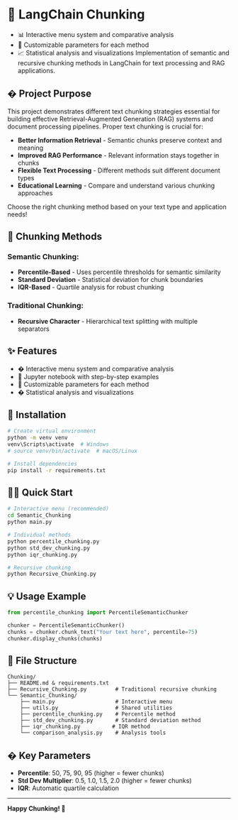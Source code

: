 # 🧠 LangChain Chunking 

- 📊 Interactive menu system and comparative analysis
- 🔧 Customizable parameters for each method
- 📈 Statistical analysis and visualizations
Implementation of semantic and recursive chunking methods in LangChain for text processing and RAG applications.

## � Project Purpose

This project demonstrates different text chunking strategies essential for building effective Retrieval-Augmented Generation (RAG) systems and document processing pipelines. Proper text chunking is crucial for:

- **Better Information Retrieval** - Semantic chunks preserve context and meaning
- **Improved RAG Performance** - Relevant information stays together in chunks
- **Flexible Text Processing** - Different methods suit different document types
- **Educational Learning** - Compare and understand various chunking approaches

Choose the right chunking method based on your text type and application needs!

## 🎯 Chunking Methods

### Semantic Chunking:
- **Percentile-Based** - Uses percentile thresholds for semantic similarity
- **Standard Deviation** - Statistical deviation for chunk boundaries  
- **IQR-Based** - Quartile analysis for robust chunking

### Traditional Chunking:
- **Recursive Character** - Hierarchical text splitting with multiple separators

## ✨ Features

- � Interactive menu system and comparative analysis
- 📓 Jupyter notebook with step-by-step examples  
- 🔧 Customizable parameters for each method
- � Statistical analysis and visualizations

## 🚀 Installation

```bash
# Create virtual environment
python -m venv venv
venv\Scripts\activate  # Windows
# source venv/bin/activate  # macOS/Linux

# Install dependencies
pip install -r requirements.txt
```

## 🏃‍♂️ Quick Start

```bash
# Interactive menu (recommended)
cd Semantic_Chunking
python main.py

# Individual methods
python percentile_chunking.py
python std_dev_chunking.py  
python iqr_chunking.py

# Recursive chunking
python Recursive_Chunking.py
```

## 💡 Usage Example

```python
from percentile_chunking import PercentileSemanticChunker

chunker = PercentileSemanticChunker()
chunks = chunker.chunk_text("Your text here", percentile=75)
chunker.display_chunks(chunks)
```

## 📁 File Structure

```
Chunking/
├── README.md & requirements.txt  
├── Recursive_Chunking.py         # Traditional recursive chunking
└── Semantic_Chunking/
    ├── main.py                   # Interactive menu
    ├── utils.py                  # Shared utilities  
    ├── percentile_chunking.py    # Percentile method
    ├── std_dev_chunking.py       # Standard deviation method
    ├── iqr_chunking.py          # IQR method
    └── comparison_analysis.py    # Analysis tools
```

## � Key Parameters

- **Percentile**: 50, 75, 90, 95 (higher = fewer chunks)
- **Std Dev Multiplier**: 0.5, 1.0, 1.5, 2.0 (higher = fewer chunks)  
- **IQR**: Automatic quartile calculation

---

**Happy Chunking! 🚀**